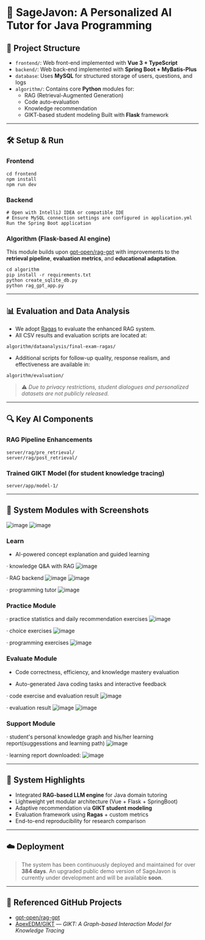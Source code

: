 # 📘 SageJavon: A Personalized AI Tutor for Java Programming

## 🧩 Project Structure

- `frontend/`: Web front-end implemented with **Vue 3 + TypeScript**
- `backend/`: Web back-end implemented with **Spring Boot + MyBatis-Plus**
- `database`: Uses **MySQL** for structured storage of users, questions, and logs
- `algorithm/`: Contains core **Python** modules for:
  - RAG (Retrieval-Augmented Generation)
  - Code auto-evaluation
  - Knowledge recommendation
  - GIKT-based student modeling
     Built with **Flask** framework

------

## 🛠️ Setup & Run

### Frontend

```
cd frontend
npm install
npm run dev
```

### Backend

```
# Open with IntelliJ IDEA or compatible IDE
# Ensure MySQL connection settings are configured in application.yml
Run the Spring Boot application
```

### Algorithm (Flask-based AI engine)

This module builds upon [gpt-open/rag-gpt](https://github.com/gpt-open/rag-gpt) with improvements to the **retrieval pipeline**, **evaluation metrics**, and **educational adaptation**.

```
cd algorithm
pip install -r requirements.txt
python create_sqlite_db.py
python rag_gpt_app.py
```

------

## 📊 Evaluation and Data Analysis

- We adopt [Ragas](https://github.com/explodinggradients/ragas) to evaluate the enhanced RAG system.
- All CSV results and evaluation scripts are located at:

```
algorithm/dataanalysis/final-exam-ragas/
```

- Additional scripts for follow-up quality, response realism, and effectiveness are available in:

```
algorithm/evaluation/
```

> ⚠️ *Due to privacy restrictions, student dialogues and personalized datasets are not publicly released.*

------

## 🔍 Key AI Components

### RAG Pipeline Enhancements

```
server/rag/pre_retrieval/
server/rag/post_retrieval/
```

### Trained GIKT Model (for student knowledge tracing)

```
server/app/model-1/
```

------

## 🧪 System Modules with Screenshots 
![image](https://github.com/user-attachments/assets/53cfa4a0-96b3-45bc-b683-c613b2692e47)
![image](https://github.com/user-attachments/assets/26bfab58-03ec-49fd-a3bc-c08a5df06119)


### Learn

- AI-powered concept explanation and guided learning

· knowledge Q&A with RAG
![image](https://github.com/user-attachments/assets/f9a750fc-9130-42f2-b8e0-01b5536851eb)


· RAG backend
![image](https://github.com/user-attachments/assets/4017b398-4188-4b42-b042-a70bb22ad620)
![image](https://github.com/user-attachments/assets/8268e24f-893c-4089-80eb-92ac07d68520)


· programming tutor
![image](https://github.com/user-attachments/assets/3c933b0e-e891-4845-a5cf-7e2f62ca8ef4)



### Practice Module

· practice statistics and daily recommendation exercises
![image](https://github.com/user-attachments/assets/1323157f-a16f-4089-8eca-f974b7472026)

· choice exercises
![image](https://github.com/user-attachments/assets/3377bb19-7b6d-4041-99de-e9baec14de7a)

· programming exercises
![image](https://github.com/user-attachments/assets/76a7ca49-c103-4729-a9aa-18170e889e6e)

### Evaluate Module

- Code correctness, efficiency, and knowledge mastery evaluation

- Auto-generated Java coding tasks and interactive feedback

· code exercise and evaluation result
![image](https://github.com/user-attachments/assets/8398a786-2485-4b43-af5a-08bcdf2cebf3)

· evaluation result
![image](https://github.com/user-attachments/assets/59d244af-ce11-4fd0-b771-67b95f4794c8)
![image](https://github.com/user-attachments/assets/a7e1a762-d356-4d68-8c3b-d9f6141dd1f6)


### Support Module

· student's personal knowledge graph and his/her learning report(suggesstions and learning path)
![image](https://github.com/user-attachments/assets/5301457a-876d-4a8e-a752-7021102606d1)


· learning report downloaded:
![image](https://github.com/user-attachments/assets/2402165d-f99b-4867-a98a-d265462dfc4c)

------

## 🌟 System Highlights

- Integrated **RAG-based LLM engine** for Java domain tutoring
- Lightweight yet modular architecture (Vue + Flask + SpringBoot)
- Adaptive recommendation via **GIKT student modeling**
- Evaluation framework using **Ragas** + custom metrics
- End-to-end reproducibility for research comparison

------

## ☁️ Deployment

> The system has been continuously deployed and maintained for over **384 days**. An upgraded public demo version of SageJavon is currently under development and will be available **soon**.

------

## 🔗 Referenced GitHub Projects

- [gpt-open/rag-gpt](https://github.com/gpt-open/rag-gpt)
- [ApexEDM/GIKT](https://github.com/ApexEDM/GIKT) — *GIKT: A Graph-based Interaction Model for Knowledge Tracing*
